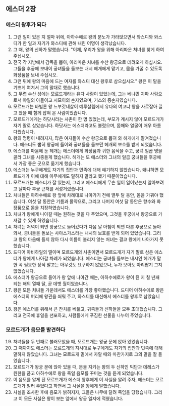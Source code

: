 ## 에스더 2장

### 에스더 왕후가 되다
1. 그런 일이 있은 지 얼마 뒤에, 아하수에로 왕의 분노가 가라앉으면서 와스디와 와스디가 한 일과 자기가 와스디에 관해 내린 어명이 생각났습니다.
2. 그 때, 왕의 신하가 말했습니다. "이제, 우리가 왕을 위해 아리따운 처녀를 찾게 하여 주십시오.
3. 전국 각 지방에서 감독을 뽑아, 아리따운 처녀를 수산 왕궁으로 데려오게 하십시오. 그들을 후궁에 보내어 궁녀들을 돌보는 내시 헤개에게 맡기고, 몸을 가꿀 수 있도록 화장품을 보내 주십시오.
4. 그런 뒤에 왕의 마음에 드는 여자를 와스디 대신 왕후로 삼으십시오." 왕은 이 말을 기쁘게 여겨서 그의 말대로 했습니다.
5. 그 무렵 수산 성에는 모르드개라는 유다 사람이 있었는데, 그는 베냐민 지파 사람으로서 야일의 아들이고 시므이의 손자였으며, 기스의 증손자였습니다.
6. 모르드개는 바빌론 왕 느부갓네살이 예루살렘에서 유다의 여고냐 왕을 사로잡아 끌고 왔을 때 함께 잡혀 온 사람이었습니다.
7. 모르드개에게는 하닷사라는 사촌이 한 명 있었는데, 부모가 계시지 않아 모르드개가 자기 딸로 삼았습니다. 하닷사는 에스더라고도 불렸으며, 몸매와 얼굴이 매우 아름다웠습니다.
8. 왕의 명령이 내려지자, 많은 여자들이 수산 왕궁으로 뽑혀 와 헤개에게 맡겨졌습니다. 에스더도 뽑혀 왕궁에 들어와 궁녀들을 돌보던 헤개의 보호를 받게 되었습니다.
9. 에스더를 마음에 둔 헤개는 에스더에게 화장품과 귀한 음식을 주고, 궁녀 일곱 명을 골라 그녀를 시중들게 했습니다. 헤개는 또 에스더와 그녀의 일곱 궁녀들을 후궁에서 가장 좋은 곳으로 옮기게 했습니다.
10. 에스더는 누구에게도 자기의 집안과 민족에 대해 얘기하지 않았습니다. 왜냐하면 모르드개가 이에 대해 아무에게도 말하지 말라고 했기 때문이었습니다.
11. 모르드개는 에스더가 잘 있는지, 그리고 에스더에게 무슨 일이 일어났는지 알아보려고 날마다 후궁 근처를 서성거렸습니다.
12. 처녀들은 아하수에로 왕 앞에 차례대로 나아가기 전에 열두 달 동안, 몸을 가꿔야 했습니다. 여섯 달 동안은 기름과 몰약으로, 그리고 나머지 여섯 달 동안은 향수와 화장품으로 몸을 치장하였습니다.
13. 처녀가 왕에게 나아갈 때는 원하는 것을 다 주었으며, 그것을 후궁에서 왕궁으로 가져갈 수 있게 하였습니다.
14. 처녀는 저녁이 되면 왕궁으로 들어갔다가 다음 날 아침이 되면 다른 후궁으로 돌아와서, 궁녀들을 돌보는 사아스가스라는 내시의 보호를 받게 되어 있었습니다. 그리고 왕의 마음에 들지 않아 다시 이름이 불리지 않는 처녀는 결코 왕에게 나아가지 못했습니다.
15. 드디어 아비하일의 딸이며 모르드개의 사촌이면서 모르드개가 자기 딸로 삼은 에스더가 왕에게 나아갈 차례가 되었습니다. 에스더는 궁녀를 돌보는 내시인 헤개가 말한 꼭 필요한 장식 말고는 아무것도 요구하지 않았으나, 누가 보아도 아리땁기 그지없었습니다.
16. 에스더가 왕궁으로 들어가 왕 앞에 나아간 때는, 아하수에로가 왕이 된 지 칠 년째 되는 해의 열째 달, 곧 데벳 월이었습니다.
17. 왕은 모든 처녀들 가운데서도 에스더를 가장 좋아했습니다. 드디어 아하수에로 왕은 에스더의 머리에 왕관을 씌워 주고, 와스디를 대신해서 에스더를 왕후로 삼았습니다.
18. 왕은 에스더를 위해서 큰 잔치를 베풀고, 귀족들과 신하들을 모두 초대했습니다. 그리고 전국에 휴일을 선포하고, 사람들에게 푸짐한 선물을 나누어 주었습니다.
### 모르드개가 음모를 발견하다
19. 처녀들을 두 번째로 불러모았을 때, 모르드개는 왕궁 문에 앉아 있었습니다.
20. 그 때까지도 에스더는 모르드개의 지시대로 누구에게도 자기의 집안과 민족에 대해 말하지 않았습니다. 그녀는 모르드개 밑에서 자랄 때와 마찬가지로 그의 말을 잘 들었습니다.
21. 모르드개가 왕궁 문에 앉아 있을 때, 문을 지키는 왕의 두 신하인 빅단과 데레스가 원한을 품고 아하수에로 왕을 죽일 음모를 꾸미는 것을 듣게 되었습니다.
22. 이 음모를 알게 된 모르드개가 에스더 왕후에게 이 사실을 알려 주자, 에스더는 모르드개가 일러 주었다고 하면서 그 사실을 왕에게 말했습니다.
23. 사실을 조사한 후에 음모가 밝혀지자, 그들은 나무에 달려 죽임을 당했습니다. 그리고 이 모든 사실은 왕이 보는 앞에서 왕궁 일지에 적혔습니다.